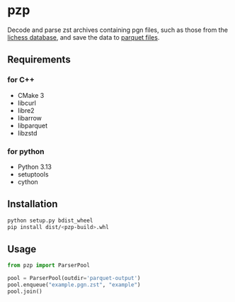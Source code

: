 # pzp
Decode and parse zst archives containing pgn files, such as those from the [lichess database](https://database.lichess.org/), and save the data to [parquet files](https://parquet.apache.org/).  

## Requirements
### for C++
- CMake 3
- libcurl
- libre2
- libarrow
- libparquet
- libzstd
### for python
- Python 3.13
- setuptools
- cython

## Installation
```bash
python setup.py bdist_wheel
pip install dist/<pzp-build>.whl
```

## Usage
```python
from pzp import ParserPool

pool = ParserPool(outdir='parquet-output')
pool.enqueue("example.pgn.zst", "example")
pool.join()
```

